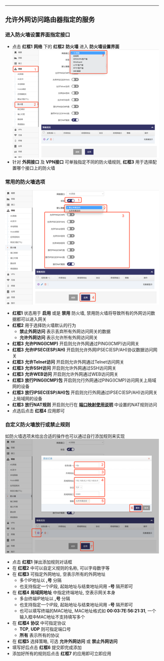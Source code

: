 ***

## 允许外网访问路由器指定的服务   

### 进入防火墙设置界面指定接口   
- 点击 **红框1** **网络** 下的 **红框2** **防火墙** 进入 **防火墙设置界面**   
![avatar](./firewall_interface_cn.jpg)    
- 针对 **外网接口** 及 **VPN接口** 可单独指定不同的防火墙规则, **红框3** 用于选择配置哪个接口上的防火墙   

### 常用的防火墙选项   
![avatar](./firewall_macro_cn.jpg)    
- **红框1** 状态用于 **启用** 或是 **禁用** 防火墙, 禁用防火墙将导致所有的外网访问数据都可以进入网关  
- **红框2** 用于选择防火墙默认的行为
    - **禁止外网访问** 表示丢弃所有外网访问网关的数据
    - **允许外网访问** 表示允许所有外网访问网关   
- **红框3** **允许PING(ICMP)** 开启则允许外网通过PING(ICMP)访问网关   
- **红框3** **允许IPSEC(ESP/AH)** 开启则允许外网IPSEC(ESP/AH)协议数据访问网关   
- **红框3** **允许Telnet访问** 开启则允许外网通过Telnet访问网关   
- **红框3** **允许SSH访问** 开启则允许外网通过SSH访问网关    
- **红框3** **允许WEB访问** 开启则允许外网通过WEB访问网关    
- **红框3** **放行PING(ICMP)包** 开启则允行外网通过PING(ICMP)访问网关上局域网的设备   
- **红框3** **放行IPSEC(ESP/AH)包** 开启则允行外网通过IPSEC(ESP/AH)访问网关上局域网的设备   
- **红框3** **放行NAT规则** 开启则允行在 **[端口映射使用说明](./portmap/portmap_cn.md)** 中设置的NAT规则访问   
- 点选后点击 **红框4** 应用即可

### 自定义防火墙放行或禁止规则   
如防火墙选项未给出合适的操作也可以通过自行添加规则来实现   
![avatar](./firewall_rule_cn.jpg)    
- 点击 **红框1** 弹出添加规则对话框   
- 在 **红框2** 中可以自定义规则的名称, 可以字母数字等   
- 在 **红框3** 可指定外网地址, 空表示所有的外网地址   
    - 多个IP地址以 **,号** 分隔   
    - 也支持指定一个IP段, 起始地址与结束地址间用 **-号** 隔开即可   
- 在 **红框4** **局域网地址** 中指定终端地址, 空表示网关本身   
    - 多台终端IP地址以 **,号** 分隔   
    - 也支持指定一个IP段, 起始地址与结束地址间用 **-号** 隔开即可   
    - 也可以填写终端的MAC地址, MAC地址格式如 **00:03:7E:56:21:31**, 一个输入框中MAC地址不支持填写多个   
- 在 **红框4** **协议** 中可指定协议   
    - **TCP**, **UDP** 则可指定端口号   
    - **所有** 表示所有的协议   
- 在 **红框5** 选择策略, 可选 **允许外网访问** 或 **禁止外网访问**   
- 填写好后点击 **红框6** 提交即完成添加
- 添加好所有的规则后点击 **红框7** 的应用即可立即应用   

